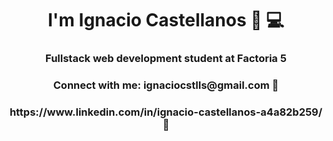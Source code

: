 <h1 align="center"> I'm Ignacio Castellanos  🧔 💻  </h1>
<h3 align="center">Fullstack web development student at Factoria 5</h3>


<h3 align="center">Connect with me: ignaciocstlls@gmail.com 📧</h3>
<h3 align="center">https://www.linkedin.com/in/ignacio-castellanos-a4a82b259/ 📧</h3>
<p align="left">
</p>
